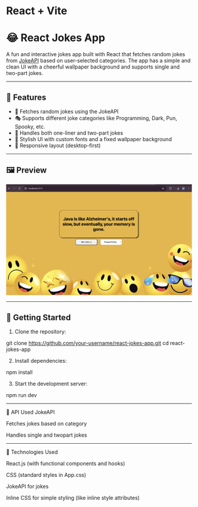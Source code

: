 # React + Vite

# 😂 React Jokes App

A fun and interactive jokes app built with React that fetches random jokes from [JokeAPI](https://v2.jokeapi.dev/) based on user-selected categories. The app has a simple and clean UI with a cheerful wallpaper background and supports single and two-part jokes.

---

## 🎯 Features

- 🔄 Fetches random jokes using the JokeAPI
- 🎭 Supports different joke categories like Programming, Dark, Pun, Spooky, etc.
- 🧠 Handles both one-liner and two-part jokes
- 🎨 Stylish UI with custom fonts and a fixed wallpaper background
- 📱 Responsive layout (desktop-first)

---

## 🖼️ Preview

![App Screenshot](./public/assets/images/screenshot.png)  

---

## 🚀 Getting Started

1. Clone the repository:

git clone https://github.com/your-username/react-jokes-app.git
cd react-jokes-app

2. Install dependencies:

npm install

3. Start the development server:

npm run dev

---

📡 API Used
JokeAPI

Fetches jokes based on category

Handles single and twopart jokes

---

🧩 Technologies Used

React.js (with functional components and hooks)

CSS (standard styles in App.css)

JokeAPI for jokes

Inline CSS for simple styling (like inline style attributes)
